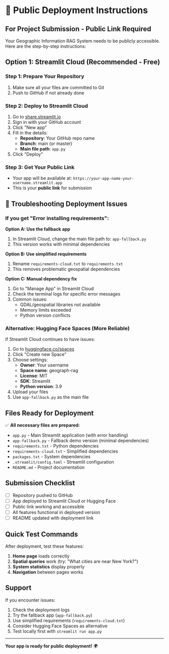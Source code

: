 # 🚀 Public Deployment Instructions

## For Project Submission - Public Link Required

Your Geographic Information RAG System needs to be publicly accessible. Here are the step-by-step instructions:

## Option 1: Streamlit Cloud (Recommended - Free)

### Step 1: Prepare Your Repository
1. Make sure all your files are committed to Git
2. Push to GitHub if not already done

### Step 2: Deploy to Streamlit Cloud
1. Go to [share.streamlit.io](https://share.streamlit.io)
2. Sign in with your GitHub account
3. Click "New app"
4. Fill in the details:
   - **Repository**: Your GitHub repo name
   - **Branch**: main (or master)
   - **Main file path**: `app.py`
5. Click "Deploy"

### Step 3: Get Your Public Link
- Your app will be available at: `https://your-app-name-your-username.streamlit.app`
- This is your **public link** for submission

## 🔧 Troubleshooting Deployment Issues

### If you get "Error installing requirements":

**Option A: Use the fallback app**
1. In Streamlit Cloud, change the main file path to: `app-fallback.py`
2. This version works with minimal dependencies

**Option B: Use simplified requirements**
1. Rename `requirements-cloud.txt` to `requirements.txt`
2. This removes problematic geospatial dependencies

**Option C: Manual dependency fix**
1. Go to "Manage App" in Streamlit Cloud
2. Check the terminal logs for specific error messages
3. Common issues:
   - GDAL/geospatial libraries not available
   - Memory limits exceeded
   - Python version conflicts

### Alternative: Hugging Face Spaces (More Reliable)

If Streamlit Cloud continues to have issues:

1. Go to [huggingface.co/spaces](https://huggingface.co/spaces)
2. Click "Create new Space"
3. Choose settings:
   - **Owner**: Your username
   - **Space name**: geograph-rag
   - **License**: MIT
   - **SDK**: Streamlit
   - **Python version**: 3.9
4. Upload your files
5. Use `app-fallback.py` as the main file

## Files Ready for Deployment

✅ **All necessary files are prepared:**
- `app.py` - Main Streamlit application (with error handling)
- `app-fallback.py` - Fallback demo version (minimal dependencies)
- `requirements.txt` - Python dependencies
- `requirements-cloud.txt` - Simplified dependencies
- `packages.txt` - System dependencies
- `.streamlit/config.toml` - Streamlit configuration
- `README.md` - Project documentation

## Submission Checklist

- [ ] Repository pushed to GitHub
- [ ] App deployed to Streamlit Cloud or Hugging Face
- [ ] Public link working and accessible
- [ ] All features functional in deployed version
- [ ] README updated with deployment link

## Quick Test Commands

After deployment, test these features:
1. **Home page** loads correctly
2. **Spatial queries** work (try: "What cities are near New York?")
3. **System statistics** display properly
4. **Navigation** between pages works

## Support

If you encounter issues:
1. Check the deployment logs
2. Try the fallback app (`app-fallback.py`)
3. Use simplified requirements (`requirements-cloud.txt`)
4. Consider Hugging Face Spaces as alternative
5. Test locally first with `streamlit run app.py`

---

**Your app is ready for public deployment!** 🌍 
